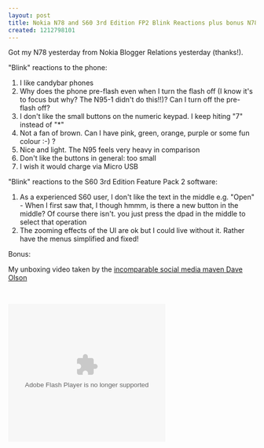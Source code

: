 ```yaml
---
layout: post
title: Nokia N78 and S60 3rd Edition FP2 Blink Reactions plus bonus N78 Unboxing Video
created: 1212798101
---
```

<p>Got my N78 yesterday  from Nokia Blogger Relations yesterday (thanks!).</p><p>&quot;Blink&quot; reactions to the phone:</p><ol><li>I like candybar phones<br /></li><li>Why does the phone pre-flash even when I turn the flash off (I know it&#39;s to focus but why?  The N95-1 didn&#39;t do this!!)? Can I turn off the pre-flash off?<br /></li><li>I don&#39;t like the small buttons on the numeric keypad. I keep hiting &quot;7&quot; instead of &quot;*&quot;</li><li>Not a fan of brown. Can I have pink, green, orange, purple or some fun colour :-) ?</li><li>Nice and light. The N95 feels very heavy in comparison</li><li>Don&#39;t like the buttons in general: too small</li><li>I wish it would charge via Micro USB<br /></li></ol><p>&quot;Blink&quot; reactions to the S60 3rd Edition Feature Pack 2 software:</p><ol><li>As a experienced S60 user, I don&#39;t like the text in the middle e.g. &quot;Open&quot; - When I first saw that, I though hmmm, is there a new button in the middle? Of course there isn&#39;t. you just press the dpad in the middle to select that operation</li><li>The zooming effects of the UI are ok but I could live without it. Rather have the menus simplified and fixed! <br /></li></ol><p>Bonus:</p><p>My unboxing video taken by the <a href="http://feasthouse.wordpress.com/">incomparable social media maven Dave Olson </a></p><p>&nbsp;</p>

<object width="320" height="280"><param name="movie" value="http://qik.com/player.swf?streamname=82c7016e1f29485f8cebd6d15745051c&vid=94843&playback=false&polling=false&user=roland&userlock=true&islive=&username=anonymous" ></param><param name="wmode" value="transparent" ></param><param name="allowScriptAccess" value="always" ><embed src="http://qik.com/player.swf?streamname=82c7016e1f29485f8cebd6d15745051c&vid=94843&playback=false&polling=false&user=roland&userlock=true&islive=&username=anonymous" type="application/x-shockwave-flash" wmode="transparent" width="320" height="280" allowScriptAccess="always"></embed></object>
